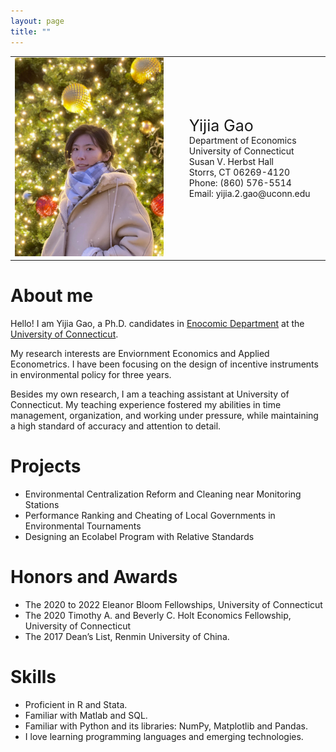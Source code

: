 ```yaml
---
layout: page
title: ""
---
```


<table style="width:100%; background: transparent; border-collapse: collapse;">
  <tr>
    <td style="width:50%; border: none;">
    <img src="https://github.com/ScarraG/ScarraG.github.io/blob/main/head.jpg?raw=TRUE"
         alt="Figure">
    </td>
    <td style="padding-left: 10px; border: none;">
      <ul style="list-style: none;">
        <li style="font-size: 25px;">Yijia Gao</li>
        <li><a href="https://econ.uconn.edu"
               style="color:light-blue;text-decoration:none;"
               target="_blank" > Department of Economics
             </a>
        </li>
        <li><a href="https://uconn.edu"
               style="color:light-blue;text-decoration:none;"
               target="_blank" > University of Connecticut
             </a>
        </li>
        <li>Susan V. Herbst Hall</li>
        <li>Storrs, CT 06269-4120</li>
        <li>Phone: (860) 576-5514</li>
        <li>Email: yijia.2.gao@uconn.edu</li>
      </ul>
    </td>
  </tr>
</table>


# About me

Hello! I am Yijia Gao, a Ph.D. candidates in
[Enocomic Department](https://econ.uconn.edu)
at the [University of Connecticut](https://uconn.edu).

My research interests are Enviornment Economics and Applied Econometrics. I have been focusing on the 
design of incentive instruments in environmental policy for three years.

Besides my own research, I am a teaching assistant at University of Connecticut. 
My teaching experience fostered my abilities in time management, organization, and working under pressure, 
while maintaining a high standard of accuracy and attention to detail.


# Projects

* Environmental Centralization Reform and Cleaning near Monitoring Stations
* Performance Ranking and Cheating of Local Governments in Environmental Tournaments
* Designing an Ecolabel Program with Relative Standards

# Honors and Awards

* The 2020 to 2022 Eleanor Bloom Fellowships, University of Connecticut
* The 2020 Timothy A. and Beverly C. Holt Economics Fellowship, University of Connecticut 
* The 2017 Dean’s List, Renmin University of China.
  
# Skills

* Proficient in R and Stata.
* Familiar with Matlab and SQL.
* Familiar with Python and its libraries: NumPy, Matplotlib and Pandas.
* I love learning programming languages and emerging technologies.













